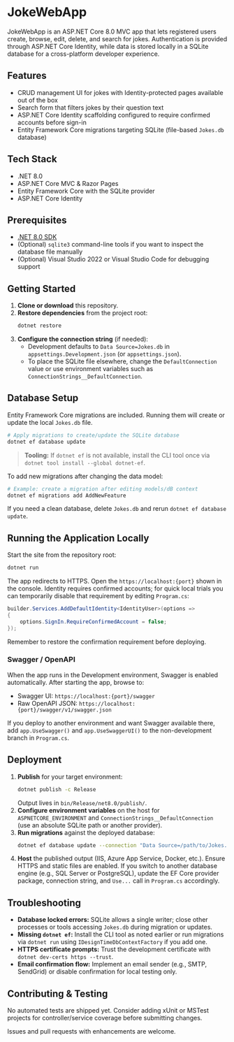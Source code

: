 # JokeWebApp

JokeWebApp is an ASP.NET Core 8.0 MVC app that lets registered users create, browse, edit, delete, and search for jokes. Authentication is provided through ASP.NET Core Identity, while data is stored locally in a SQLite database for a cross-platform developer experience.

## Features
- CRUD management UI for jokes with Identity-protected pages available out of the box
- Search form that filters jokes by their question text
- ASP.NET Core Identity scaffolding configured to require confirmed accounts before sign-in
- Entity Framework Core migrations targeting SQLite (file-based `Jokes.db` database)

## Tech Stack
- .NET 8.0
- ASP.NET Core MVC & Razor Pages
- Entity Framework Core with the SQLite provider
- ASP.NET Core Identity

## Prerequisites
- [.NET 8.0 SDK](https://dotnet.microsoft.com/download)
- (Optional) `sqlite3` command-line tools if you want to inspect the database file manually
- (Optional) Visual Studio 2022 or Visual Studio Code for debugging support

## Getting Started
1. **Clone or download** this repository.
2. **Restore dependencies** from the project root:
   ```bash
   dotnet restore
   ```
3. **Configure the connection string** (if needed):
   - Development defaults to `Data Source=Jokes.db` in `appsettings.Development.json` (or `appsettings.json`).
   - To place the SQLite file elsewhere, change the `DefaultConnection` value or use environment variables such as `ConnectionStrings__DefaultConnection`.

## Database Setup
Entity Framework Core migrations are included. Running them will create or update the local `Jokes.db` file.

```bash
# Apply migrations to create/update the SQLite database
dotnet ef database update
```

> **Tooling:** If `dotnet ef` is not available, install the CLI tool once via `dotnet tool install --global dotnet-ef`.

To add new migrations after changing the data model:

```bash
# Example: create a migration after editing models/dB context
dotnet ef migrations add AddNewFeature
```

If you need a clean database, delete `Jokes.db` and rerun `dotnet ef database update`.

## Running the Application Locally
Start the site from the repository root:

```bash
dotnet run
```

The app redirects to HTTPS. Open the `https://localhost:{port}` shown in the console. Identity requires confirmed accounts; for quick local trials you can temporarily disable that requirement by editing `Program.cs`:

```csharp
builder.Services.AddDefaultIdentity<IdentityUser>(options =>
{
    options.SignIn.RequireConfirmedAccount = false;
});
```

Remember to restore the confirmation requirement before deploying.

### Swagger / OpenAPI
When the app runs in the Development environment, Swagger is enabled automatically. After starting the app, browse to:

- Swagger UI: `https://localhost:{port}/swagger`
- Raw OpenAPI JSON: `https://localhost:{port}/swagger/v1/swagger.json`

If you deploy to another environment and want Swagger available there, add `app.UseSwagger()` and `app.UseSwaggerUI()` to the non-development branch in `Program.cs`.

## Deployment
1. **Publish** for your target environment:
   ```bash
   dotnet publish -c Release
   ```
   Output lives in `bin/Release/net8.0/publish/`.
2. **Configure environment variables** on the host for `ASPNETCORE_ENVIRONMENT` and `ConnectionStrings__DefaultConnection` (use an absolute SQLite path or another provider).
3. **Run migrations** against the deployed database:
   ```bash
   dotnet ef database update --connection "Data Source=/path/to/Jokes.db"
   ```
4. **Host** the published output (IIS, Azure App Service, Docker, etc.). Ensure HTTPS and static files are enabled. If you switch to another database engine (e.g., SQL Server or PostgreSQL), update the EF Core provider package, connection string, and `Use...` call in `Program.cs` accordingly.

## Troubleshooting
- **Database locked errors:** SQLite allows a single writer; close other processes or tools accessing `Jokes.db` during migration or updates.
- **Missing `dotnet ef`:** Install the CLI tool as noted earlier or run migrations via `dotnet run` using `IDesignTimeDbContextFactory` if you add one.
- **HTTPS certificate prompts:** Trust the development certificate with `dotnet dev-certs https --trust`.
- **Email confirmation flow:** Implement an email sender (e.g., SMTP, SendGrid) or disable confirmation for local testing only.

## Contributing & Testing
No automated tests are shipped yet. Consider adding xUnit or MSTest projects for controller/service coverage before submitting changes.

Issues and pull requests with enhancements are welcome.
